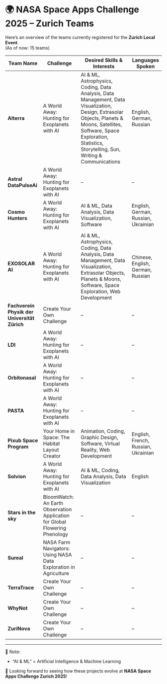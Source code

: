 # 🌍 NASA Space Apps Challenge 2025 – Zurich Teams

Here’s an overview of the teams currently registered for the **Zurich Local Event**.  
(As of now: 15 teams)

| Team Name | Challenge | Desired Skills & Interests | Languages Spoken |
|-----------|-----------|----------------------------|------------------|
| **Alterra** | A World Away: Hunting for Exoplanets with AI | AI & ML, Astrophysics, Coding, Data Analysis, Data Management, Data Visualization, Design, Extrasolar Objects, Planets & Moons, Satellites, Software, Space Exploration, Statistics, Storytelling, Sun, Writing & Communications | English, German, Russian |
| **Astral DataPulseAi** | A World Away: Hunting for Exoplanets with AI | – | – |
| **Cosmo Hunters** | A World Away: Hunting for Exoplanets with AI | AI & ML, Data Analysis, Data Visualization, Software | English, German, Russian, Ukrainian |
| **EXOSOLAR AI** | A World Away: Hunting for Exoplanets with AI | AI & ML, Astrophysics, Coding, Data Analysis, Data Management, Data Visualization, Extrasolar Objects, Planets & Moons, Software, Space Exploration, Web Development | Chinese, English, German, Russian |
| **Fachverein Physik der Universität Zürich** | Create Your Own Challenge | – | – |
| **LDI** | A World Away: Hunting for Exoplanets with AI | – | – |
| **Orbitonasal** | A World Away: Hunting for Exoplanets with AI | – | – |
| **PASTA** | A World Away: Hunting for Exoplanets with AI | – | – |
| **Pixub Space Program** | Your Home in Space: The Habitat Layout Creator | Animation, Coding, Graphic Design, Software, Virtual Reality, Web Development | English, French, Russian, Ukrainian |
| **Solvion** | A World Away: Hunting for Exoplanets with AI | AI & ML, Coding, Data Analysis, Data Visualization | English |
| **Stars in the sky** | BloomWatch: An Earth Observation Application for Global Flowering Phenology | – | – |
| **Sureal** | NASA Farm Navigators: Using NASA Data Exploration in Agriculture | – | – |
| **TerraTrace** | Create Your Own Challenge | – | – |
| **WhyNot** | Create Your Own Challenge | – | – |
| **ZuriNova** | Create Your Own Challenge | – | – |

---

📌 Note:   
- “AI & ML” = Artificial Intelligence & Machine Learning  

🚀 Looking forward to seeing how these projects evolve at **NASA Space Apps Challenge Zurich 2025**!
